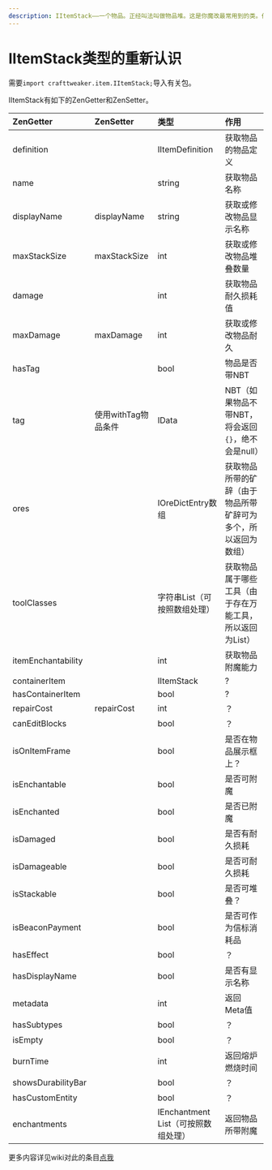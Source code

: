 ```yaml
---
description: IItemStack——一个物品。正经叫法叫做物品堆。这是你魔改最常用到的类。作为一个物品，它可以做什么，不仅仅只是作为合成的输入和输出。
---
```


# IItemStack类型的重新认识

需要`import crafttweaker.item.IItemStack;`导入有关包。

IItemStack有如下的ZenGetter和ZenSetter。

| ZenGetter | ZenSetter | 类型 | 作用 |
| :--- | :--- | :--- | :--- |
| definition |  | IItemDefinition | 获取物品的物品定义 |
| name |  | string | 获取物品名称 |
| displayName | displayName | string | 获取或修改物品显示名称 |
| maxStackSize | maxStackSize | int | 获取或修改物品堆叠数量 |
| damage |  | int | 获取物品耐久损耗值 |
| maxDamage | maxDamage | int | 获取或修改物品耐久 |
| hasTag |  | bool | 物品是否带NBT |
| tag | 使用withTag物品条件 | IData | NBT（如果物品不带NBT，将会返回`{}`，绝不会是null） |
| ores |  | IOreDictEntry数组 | 获取物品所带的矿辞（由于物品所带矿辞可为多个，所以返回为数组） |
| toolClasses |  | 字符串List（可按照数组处理） | 获取物品属于哪些工具（由于存在万能工具，所以返回为List） |
| itemEnchantability |  | int | 获取物品附魔能力 |
| containerItem |  | IItemStack | ? |
| hasContainerItem |  | bool | ? |
| repairCost | repairCost | int | ？ |
| canEditBlocks |  | bool | ？ |
| isOnItemFrame |  | bool | 是否在物品展示框上？ |
| isEnchantable |  | bool | 是否可附魔 |
| isEnchanted |  | bool | 是否已附魔 |
| isDamaged |  | bool | 是否有耐久损耗 |
| isDamageable |  | bool | 是否可耐久损耗 |
| isStackable |  | bool | 是否可堆叠？ |
| isBeaconPayment |  | bool | 是否可作为信标消耗品 |
| hasEffect |  | bool | ？ |
| hasDisplayName |  | bool | 是否有显示名称 |
| metadata |  | int | 返回Meta值 |
| hasSubtypes |  | bool | ？ |
| isEmpty |  | bool | ？ |
| burnTime |  | int | 返回熔炉燃烧时间 |
| showsDurabilityBar |  | bool | ？ |
| hasCustomEntity |  | bool | ？ |
| enchantments |  | IEnchantment List（可按照数组处理） | 返回物品所带附魔 |

更多内容详见wiki对此的条目[点我](https://docs.blamejared.com/1.12/en/Vanilla/Items/IItemStack/)

